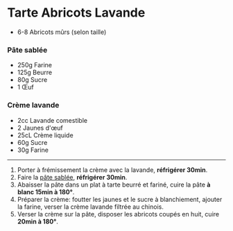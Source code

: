# Tarte Abricots Lavande

- 6-8 Abricots mûrs (selon taille)

### Pâte sablée

- 250g Farine
- 125g Beurre
- 80g Sucre
- 1 Œuf

### Crème lavande

- 2cc Lavande comestible
- 2 Jaunes d'œuf
- 25cL Crème liquide
- 60g Sucre
- 30g Farine

---

1. Porter à frémissement la crème avec la lavande, **réfrigérer 30min**.
2. Faire la [pâte sablée](pate-sablee.md), **réfrigérer 30min**.
3. Abaisser la pâte dans un plat à tarte beurré et fariné, cuire la pâte **à blanc 15min à 180°**.
4. Préparer la crème: foutter les jaunes et le sucre à blanchiement, ajouter la farine, verser la crème lavande filtrée au chinois.
5. Verser la crème sur la pâte, disposer les abricots coupés en huit, cuire **20min à 180°**.
